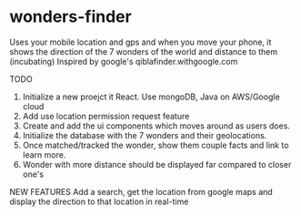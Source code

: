 # wonders-finder
Uses your mobile location and gps and when you move your phone, it shows the direction of the 7 wonders of the world and distance to them (incubating)
Inspired by google's qiblafinder.withgoogle.com

TODO
1. Initialize a new proejct it React. Use mongoDB, Java on AWS/Google cloud
2. Add use location permission request feature
3. Create and add the ui components which moves around as users does.
4. Initialize the database with the 7 wonders and their geolocations.
5. Once matched/tracked the wonder, show them couple facts and link to learn more.
6. Wonder with more distance should be displayed far compared to closer one's


NEW FEATURES
Add a search, get the location from google maps and display the direction to that location in real-time
